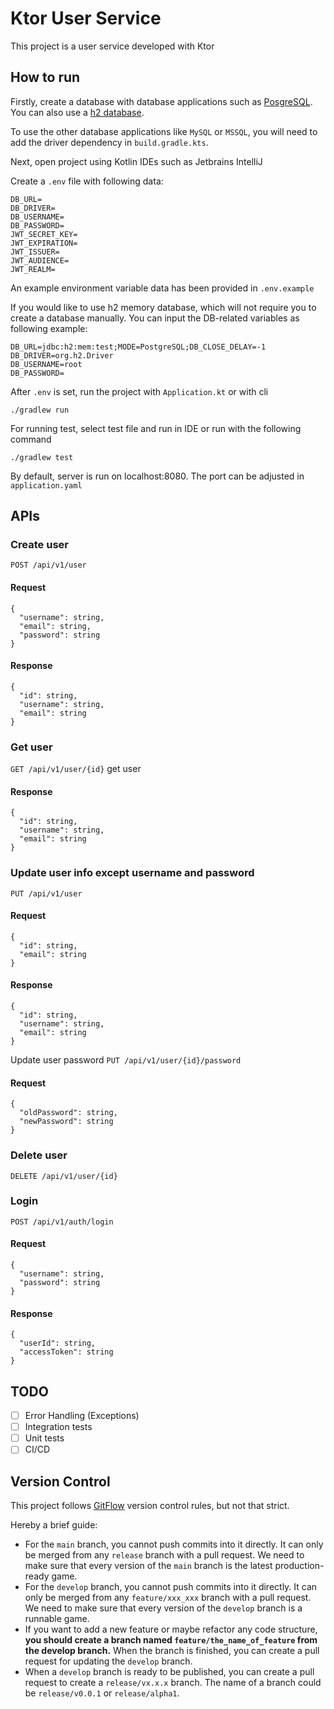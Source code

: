 # Ktor User Service
This project is a user service developed with Ktor

## How to run
Firstly, create a database with database applications such as [PosgreSQL](https://www.postgresql.org/).
You can also use a [h2 database](https://www.h2database.com/html/main.html).

To use the other database applications like `MySQL` or `MSSQL`, you will need to add the driver dependency in `build.gradle.kts`.

Next, open project using Kotlin IDEs such as Jetbrains IntelliJ 

Create a `.env` file with following data:
```
DB_URL=
DB_DRIVER=
DB_USERNAME=
DB_PASSWORD=
JWT_SECRET_KEY=
JWT_EXPIRATION=
JWT_ISSUER=
JWT_AUDIENCE=
JWT_REALM=
```
An example environment variable data has been provided in `.env.example`

If you would like to use h2 memory database, which will not require you to create a database manually. You can input the 
DB-related variables as following example:
```
DB_URL=jdbc:h2:mem:test;MODE=PostgreSQL;DB_CLOSE_DELAY=-1
DB_DRIVER=org.h2.Driver
DB_USERNAME=root
DB_PASSWORD=
```

After `.env` is set, run the project with `Application.kt` or with cli
```
./gradlew run
```

For running test, select test file and run in IDE or run with the following command
```
./gradlew test
```

By default, server is run on localhost:8080. The port can be adjusted in `application.yaml`

## APIs
### Create user
`POST /api/v1/user`
#### Request
```
{
  "username": string,
  "email": string,
  "password": string
}
```
#### Response
```
{
  "id": string,
  "username": string,
  "email": string
}
```
### Get user
`GET /api/v1/user/{id}` get user
#### Response
```
{
  "id": string,
  "username": string,
  "email": string
}
```
### Update user info except username and password
`PUT /api/v1/user`
#### Request
```
{
  "id": string,
  "email": string
}
```
#### Response
```
{
  "id": string,
  "username": string,
  "email": string
}
```
Update user password
`PUT /api/v1/user/{id}/password`
#### Request
```
{
  "oldPassword": string,
  "newPassword": string
}
```
### Delete user
`DELETE /api/v1/user/{id}`

### Login
`POST /api/v1/auth/login`
#### Request
```
{
  "username": string,
  "password": string
}
```
#### Response
```
{
  "userId": string,
  "accessToken": string
}
```
## TODO
- [ ] Error Handling (Exceptions)
- [ ] Integration tests
- [ ] Unit tests
- [ ] CI/CD

## Version Control
This project follows [GitFlow](http://datasift.github.io/gitflow/IntroducingGitFlow.html) version control rules, but not that strict.

Hereby a brief guide:

- For the `main` branch, you cannot push commits into it directly. It can only be merged from any `release` branch with a pull request. We need to make sure that every version of the `main` branch is the latest production-ready game.
- For the `develop` branch, you cannot push commits into it directly. It can only be merged from any `feature/xxx_xxx` branch with a pull request. We need to make sure that every version of the `develop` branch is a runnable game.
- If you want to add a new feature or maybe refactor any code structure, **you should create a branch named `feature/the_name_of_feature` from the develop branch.** When the branch is finished, you can create a pull request for updating the `develop` branch.
- When a `develop` branch is ready to be published, you can create a pull request to create a `release/vx.x.x` branch. The name of a branch could be `release/v0.0.1` or `release/alpha1`.
